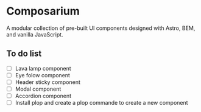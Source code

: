 # Composarium

A modular collection of pre-built UI components designed with Astro, BEM, and vanilla JavaScript.

## To do list
- [ ] Lava lamp component
- [ ] Eye folow component
- [ ] Header sticky component
- [ ] Modal component
- [ ] Accordion component
- [ ] Install plop and create a plop commande to create a new component